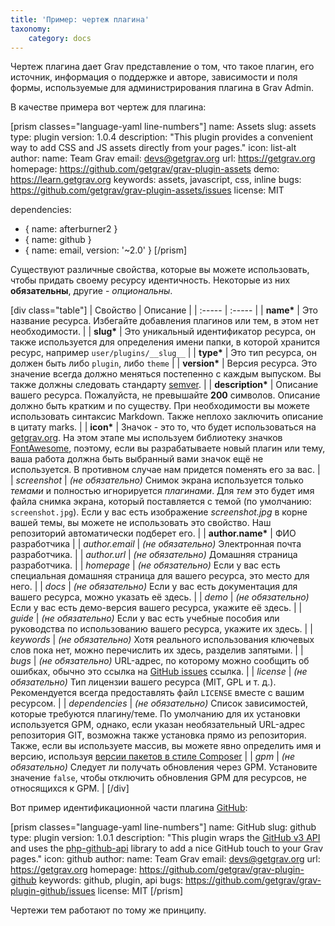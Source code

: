 ```yaml
---
title: 'Пример: чертеж плагина'
taxonomy:
    category: docs
---
```


Чертеж плагина дает Grav представление о том, что такое плагин, его источник, информация о поддержке и авторе, зависимости и поля формы, используемые для администрирования плагина в Grav Admin.

В качестве примера вот чертеж для плагина:

[prism classes="language-yaml line-numbers"]
name: Assets
slug: assets
type: plugin
version: 1.0.4
description: "This plugin provides a convenient way to add CSS and JS assets directly from your pages."
icon: list-alt
author:
  name: Team Grav
  email: devs@getgrav.org
  url: https://getgrav.org
homepage: https://github.com/getgrav/grav-plugin-assets
demo: https://learn.getgrav.org
keywords: assets, javascript, css, inline
bugs: https://github.com/getgrav/grav-plugin-assets/issues
license: MIT

dependencies:
  - { name: afterburner2 }
  - { name: github }
  - { name: email, version: '~2.0' }
[/prism]

Существуют различные свойства, которые вы можете использовать, чтобы придать своему ресурсу идентичность. Некоторые из них **обязательны**, другие - _опциональны_.

[div class="table"]
| Свойство         | Описание                                                                                                                                                                                                                                                                                                                                                                                                      |
| :-----           | :-----                                                                                                                                                                                                                                                                                                                                                                                                           |
| __name*__        | Это название ресурса. Избегайте добавления плагинов или тем, в этом нет необходимости.                                                                                                                                                                                                                                                                                                                    |
| __slug*__        | Это уникальный идентификатор ресурса, он также используется для определения имени папки, в которой хранится ресурс, например `user/plugins/__slug__` |
| __type*__        | Это тип ресурса, он должен быть либо `plugin`, либо `theme` |
| __version*__     | Версия ресурса. Это значение всегда должно меняться постепенно с каждым выпуском. Вы также должны следовать стандарту [semver](https://semver.org/).                                                                                                                                                                                                                                                   |
| __description*__ | Описание вашего ресурса. Пожалуйста, не превышайте **200** символов. Описание должно быть кратким и по существу. При необходимости вы можете использовать синтаксис Markdown. Также неплохо заключить описание в цитату marks.                                                                                                                                                                     |
| __icon*__        | Значок - это то, что будет использоваться на [getgrav.org](https://getgrav.org). На этом этапе мы используем библиотеку значков [FontAwesome](https://fortawesome.github.io/Font-Awesome/icons/), поэтому, если вы разрабатываете новый плагин или тему, ваша работа должна быть выбранный вами значок ещё не используется. В противном случае нам придется поменять его за вас.                                                                |
| _screenshot_     | _(не обязательно)_ Снимок экрана используется только _темами_ и полностью игнорируется _плагинами_. Для _тем_ это будет имя файла снимка экрана, который поставляется с темой (по умолчанию: `screenshot.jpg`). Если у вас есть изображение _screenshot.jpg_ в корне вашей темы, вы можете не использовать это свойство. Наш репозиторий автоматически подберет его.                                        |
| __author.name*__ | ФИО разработчика                                                                                                                                                                                                                                                                                                                                                                                          |
| _author.email_   | _(не обязательно)_ Электронная почта разработчика.                                                                                                                                                                                                                                                                                                                                                                                |
| _author.url_     | _(не обязательно)_ Домашняя страница разработчика.                                                                                                                                                                                                                                                                                                                                                                             |
| _homepage_       | _(не обязательно)_ Если у вас есть специальная домашняя страница для вашего ресурса, это место для него.                                                                                                                                                                                                                                                                                                                 |
| _docs_           | _(не обязательно)_ Если у вас есть документация для вашего ресурса, можно указать её здесь.                                                                                                                                                                                                                                                                                                                        |
| _demo_           | _(не обязательно)_ Если у вас есть демо-версия вашего ресурса, укажите её здесь.                                                                                                                                                                                                                                                                                                                                |
| _guide_          | _(не обязательно)_ Если у вас есть учебные пособия или руководства по использованию вашего ресурса, укажите их здесь.                                                                                                                                                                                                                                                                                                                             |
| _keywords_       | _(не обязательно)_ Хотя реального использования ключевых слов пока нет, можно перечислить их здесь, разделив запятыми.                                                                                                                                                                                                                                                                               |
| _bugs_           | _(не обязательно)_ URL-адрес, по которому можно сообщить об ошибках, обычно это ссылка на [GitHub issues](https://guides.github.com/features/issues/) ссылка.                                                                                                                                                                                                                                                                     |
| _license_        | _(не обязательно)_ Тип лицензии вашего ресурса (MIT, GPL и т. д.). Рекомендуется всегда предоставлять файл `LICENSE` вместе с вашим ресурсом.                                                                                                                                                                                                                                                                    |
| _dependencies_   | _(не обязательно)_ Список зависимостей, которые требуются плагину/теме. По умолчанию для их установки используется GPM, однако, если указан необязательный URL-адрес репозитория GIT, возможна также установка прямо из репозитория. Также, если вы используете массив, вы можете явно определить имя и версию, используя [версии пакетов в стиле Composer](https://getcomposer.org/doc/articles/versions.md) |
| _gpm_            | _(не обязательно)_ Следует ли получать обновления через GPM. Установите значение `false`, чтобы отключить обновления GPM для ресурсов, не относящихся к GPM. |
[/div]

Вот пример идентификационной части плагина [GitHub](https://github.com/getgrav/grav-plugin-github):

[prism classes="language-yaml line-numbers"]
name: GitHub
slug: github
type: plugin
version: 1.0.1
description: "This plugin wraps the [GitHub v3 API](https://developer.github.com/v3/) and uses the [php-github-api](https://github.com/KnpLabs/php-github-api/) library to add a nice GitHub touch to your Grav pages."
icon: github
author:
  name: Team Grav
  email: devs@getgrav.org
  url: https://getgrav.org
homepage: https://github.com/getgrav/grav-plugin-github
keywords: github, plugin, api
bugs: https://github.com/getgrav/grav-plugin-github/issues
license: MIT
[/prism]

Чертежи тем работают по тому же принципу.
